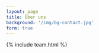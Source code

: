 ```yaml
---
layout: page
title: Über uns
background: '/img/bg-contact.jpg'
form: true
---
```


<body>
{% include team.html %}
</body>
